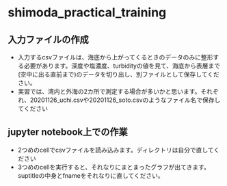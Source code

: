 # shimoda_practical_training

## 入力ファイルの作成
- 入力するcsvファイルは、海底から上がってくるときのデータのみに整形する必要があります。深度や塩濃度、turbidityの値を見て、海底から表層まで(空中に出る直前まで)のデータを切り出し、別ファイルとして保存してください。
- 実習では、湾内と外海の2カ所で測定する場合が多いかと思います。それぞれ、20201126_uchi.csvや20201126_soto.csvのようなファイル名で保存してください

## jupyter notebook上での作業
- 2つめのcellでcsvファイルを読み込みます。ディレクトリは自分で直してください
- 3つめのcellを実行すると、それなりにまとまったグラフが出てきます。suptitleの中身とfnameをそれなりに直してください。
